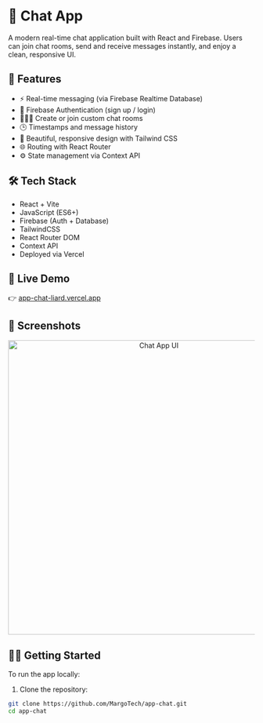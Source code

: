 # 💬 Chat App

A modern real-time chat application built with React and Firebase. Users can join chat rooms, send and receive messages instantly, and enjoy a clean, responsive UI.

## 🚀 Features

- ⚡ Real-time messaging (via Firebase Realtime Database)
- 🔐 Firebase Authentication (sign up / login)
- 🧑‍🤝‍🧑 Create or join custom chat rooms
- 🕒 Timestamps and message history
- 🎨 Beautiful, responsive design with Tailwind CSS
- 🌐 Routing with React Router
- ⚙️ State management via Context API

## 🛠 Tech Stack

- React + Vite
- JavaScript (ES6+)
- Firebase (Auth + Database)
- TailwindCSS
- React Router DOM
- Context API
- Deployed via Vercel

## 🔗 Live Demo

👉 [app-chat-liard.vercel.app](https://app-chat-liard.vercel.app)

## 📸 Screenshots

<!-- Add your screenshots below -->
<p align="center">
  <img src="https://your-screenshot-link.png" alt="Chat App UI" width="600"/>
</p>

## 🧑‍💻 Getting Started

To run the app locally:

1. Clone the repository:

```bash
git clone https://github.com/MargoTech/app-chat.git
cd app-chat
